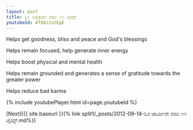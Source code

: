 ```yaml
---
layout: post
title: ಓಂ ನಿವೃತಯೇ ನಮಃ ೧೧ ಟೈಮ್ಸ್
youtubeId: AT88izo2EpE
---
```

 
 
Helps get goodness, bliss and peace and God's blessings
 
Helps remain focused, help generate inner energy 
 
Helps boost physical and mental health 
 
Helps remain grounded and generates a sense of gratitude towards the greater power 
 
Helps reduce bad karma
 
 
 
 


{% include youtubePlayer.html id=page.youtubeId %}
 
[Next]({{ site.baseurl }}{% link  split1/_posts/2012-09-14-ಓಂ ಚಾರ್ಮಿನೇ ನಮಃ ೧೧ ಟೈಮ್ಸ್.md%})
 

